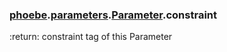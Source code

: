 ### [phoebe](phoebe.md).[parameters](phoebe.parameters.md).[Parameter](phoebe.parameters.Parameter.md).constraint



:return: constraint tag of this Parameter

